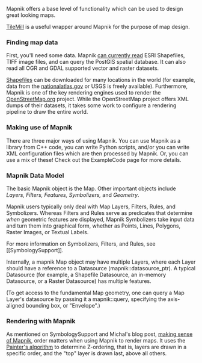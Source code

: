 Mapnik offers a base level of functionality which can be used to design great looking maps.

[TileMill](http://mapbox.com/tilemill) is a useful wrapper around Mapnik for the purpose of map design.

### Finding map data

First, you'll need some data. Mapnik [can currently read](http://mapnik.org/faq/) ESRI Shapefiles, TIFF image files, and can query the PostGIS spatial database. It can also read all OGR and GDAL supported vector and raster datasets.

[Shapefiles](http://en.wikipedia.org/wiki/Shapefile) can be downloaded for many locations in the world (for example, data from the [nationalatlas.gov](http://www.nationalatlas.gov/atlasftp.html) or USGS is freely available). Furthermore, Mapnik is one of the key rendering engines used to render the [OpenStreetMap.org](http://openstreetmap.org/) project. While the OpenStreetMap project offers XML dumps of their datasets, it takes some work to configure a rendering pipeline to draw the entire world.

### Making use of Mapnik

There are three major ways of using Mapnik. You can use Mapnik as a library from C++ code, you can write Python scripts, and/or you can write XML configuration files which are then processed by Mapnik. Or, you can use a mix of these! Check out the ExampleCode page for more details.

### Mapnik Data Model

The basic Mapnik object is the Map. Other important objects include _Layers, Filters, Features, Symbolizers,_ and _Geometry_.

Mapnik users typically only deal with Map Layers, Filters, Rules, and Symbolizers. Whereas Filters and Rules serve as predicates that determine _when_ geometric features are displayed, Mapnik Symbolizers take input data and turn them into graphical form, whether as Points, Lines, Polygons, Raster Images, or Textual Labels.

For more information on Symbolizers, Filters, and Rules, see [[SymbologySupport]].

Internally, a mapnik Map object may have multiple Layers, where each Layer should have a reference to a Datasource (mapnik::datasource_ptr). A typical Datasource (for example, a Shapefile Datasource, an in-memory Datasource, or a Raster Datasource) has multiple features.

(To get access to the fundamental Map geometry, one can query a Map Layer's datasource by passing it a mapnik::query, specifying the
axis-aligned bounding box, or "Envelope".)

### Rendering with Mapnik

As mentioned on SymbologySupport and Michal's blog post, [making sense of Mapnik](http://mike.teczno.com/notes/mapnik.html), order matters when using Mapnik to render maps. It uses the [Painter's algorithm](http://en.wikipedia.org/wiki/Painter's_algorithm) to determine Z-ordering, that is, layers are drawn in a specific order, and the "top" layer is drawn last, above all others.
